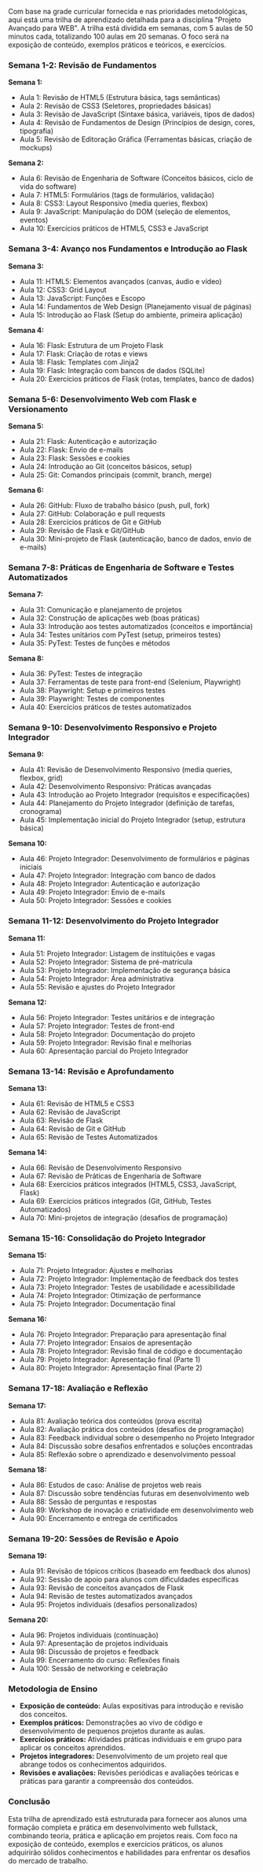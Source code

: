 Com base na grade curricular fornecida e nas prioridades metodológicas, aqui está uma trilha de aprendizado detalhada para a disciplina "Projeto Avançado para WEB". A trilha está dividida em semanas, com 5 aulas de 50 minutos cada, totalizando 100 aulas em 20 semanas. O foco será na exposição de conteúdo, exemplos práticos e teóricos, e exercícios.

### Semana 1-2: Revisão de Fundamentos
**Semana 1:**
- Aula 1: Revisão de HTML5 (Estrutura básica, tags semânticas)
- Aula 2: Revisão de CSS3 (Seletores, propriedades básicas)
- Aula 3: Revisão de JavaScript (Sintaxe básica, variáveis, tipos de dados)
- Aula 4: Revisão de Fundamentos de Design (Princípios de design, cores, tipografia)
- Aula 5: Revisão de Editoração Gráfica (Ferramentas básicas, criação de mockups)

**Semana 2:**
- Aula 6: Revisão de Engenharia de Software (Conceitos básicos, ciclo de vida do software)
- Aula 7: HTML5: Formulários (tags de formulários, validação)
- Aula 8: CSS3: Layout Responsivo (media queries, flexbox)
- Aula 9: JavaScript: Manipulação do DOM (seleção de elementos, eventos)
- Aula 10: Exercícios práticos de HTML5, CSS3 e JavaScript

### Semana 3-4: Avanço nos Fundamentos e Introdução ao Flask
**Semana 3:**
- Aula 11: HTML5: Elementos avançados (canvas, áudio e vídeo)
- Aula 12: CSS3: Grid Layout
- Aula 13: JavaScript: Funções e Escopo
- Aula 14: Fundamentos de Web Design (Planejamento visual de páginas)
- Aula 15: Introdução ao Flask (Setup do ambiente, primeira aplicação)

**Semana 4:**
- Aula 16: Flask: Estrutura de um Projeto Flask
- Aula 17: Flask: Criação de rotas e views
- Aula 18: Flask: Templates com Jinja2
- Aula 19: Flask: Integração com bancos de dados (SQLite)
- Aula 20: Exercícios práticos de Flask (rotas, templates, banco de dados)

### Semana 5-6: Desenvolvimento Web com Flask e Versionamento
**Semana 5:**
- Aula 21: Flask: Autenticação e autorização
- Aula 22: Flask: Envio de e-mails
- Aula 23: Flask: Sessões e cookies
- Aula 24: Introdução ao Git (conceitos básicos, setup)
- Aula 25: Git: Comandos principais (commit, branch, merge)

**Semana 6:**
- Aula 26: GitHub: Fluxo de trabalho básico (push, pull, fork)
- Aula 27: GitHub: Colaboração e pull requests
- Aula 28: Exercícios práticos de Git e GitHub
- Aula 29: Revisão de Flask e Git/GitHub
- Aula 30: Mini-projeto de Flask (autenticação, banco de dados, envio de e-mails)

### Semana 7-8: Práticas de Engenharia de Software e Testes Automatizados
**Semana 7:**
- Aula 31: Comunicação e planejamento de projetos
- Aula 32: Construção de aplicações web (boas práticas)
- Aula 33: Introdução aos testes automatizados (conceitos e importância)
- Aula 34: Testes unitários com PyTest (setup, primeiros testes)
- Aula 35: PyTest: Testes de funções e métodos

**Semana 8:**
- Aula 36: PyTest: Testes de integração
- Aula 37: Ferramentas de teste para front-end (Selenium, Playwright)
- Aula 38: Playwright: Setup e primeiros testes
- Aula 39: Playwright: Testes de componentes
- Aula 40: Exercícios práticos de testes automatizados

### Semana 9-10: Desenvolvimento Responsivo e Projeto Integrador
**Semana 9:**
- Aula 41: Revisão de Desenvolvimento Responsivo (media queries, flexbox, grid)
- Aula 42: Desenvolvimento Responsivo: Práticas avançadas
- Aula 43: Introdução ao Projeto Integrador (requisitos e especificações)
- Aula 44: Planejamento do Projeto Integrador (definição de tarefas, cronograma)
- Aula 45: Implementação inicial do Projeto Integrador (setup, estrutura básica)

**Semana 10:**
- Aula 46: Projeto Integrador: Desenvolvimento de formulários e páginas iniciais
- Aula 47: Projeto Integrador: Integração com banco de dados
- Aula 48: Projeto Integrador: Autenticação e autorização
- Aula 49: Projeto Integrador: Envio de e-mails
- Aula 50: Projeto Integrador: Sessões e cookies

### Semana 11-12: Desenvolvimento do Projeto Integrador
**Semana 11:**
- Aula 51: Projeto Integrador: Listagem de instituições e vagas
- Aula 52: Projeto Integrador: Sistema de pré-matrícula
- Aula 53: Projeto Integrador: Implementação de segurança básica
- Aula 54: Projeto Integrador: Área administrativa
- Aula 55: Revisão e ajustes do Projeto Integrador

**Semana 12:**
- Aula 56: Projeto Integrador: Testes unitários e de integração
- Aula 57: Projeto Integrador: Testes de front-end
- Aula 58: Projeto Integrador: Documentação do projeto
- Aula 59: Projeto Integrador: Revisão final e melhorias
- Aula 60: Apresentação parcial do Projeto Integrador

### Semana 13-14: Revisão e Aprofundamento
**Semana 13:**
- Aula 61: Revisão de HTML5 e CSS3
- Aula 62: Revisão de JavaScript
- Aula 63: Revisão de Flask
- Aula 64: Revisão de Git e GitHub
- Aula 65: Revisão de Testes Automatizados

**Semana 14:**
- Aula 66: Revisão de Desenvolvimento Responsivo
- Aula 67: Revisão de Práticas de Engenharia de Software
- Aula 68: Exercícios práticos integrados (HTML5, CSS3, JavaScript, Flask)
- Aula 69: Exercícios práticos integrados (Git, GitHub, Testes Automatizados)
- Aula 70: Mini-projetos de integração (desafios de programação)

### Semana 15-16: Consolidação do Projeto Integrador
**Semana 15:**
- Aula 71: Projeto Integrador: Ajustes e melhorias
- Aula 72: Projeto Integrador: Implementação de feedback dos testes
- Aula 73: Projeto Integrador: Testes de usabilidade e acessibilidade
- Aula 74: Projeto Integrador: Otimização de performance
- Aula 75: Projeto Integrador: Documentação final

**Semana 16:**
- Aula 76: Projeto Integrador: Preparação para apresentação final
- Aula 77: Projeto Integrador: Ensaios de apresentação
- Aula 78: Projeto Integrador: Revisão final de código e documentação
- Aula 79: Projeto Integrador: Apresentação final (Parte 1)
- Aula 80: Projeto Integrador: Apresentação final (Parte 2)

### Semana 17-18: Avaliação e Reflexão
**Semana 17:**
- Aula 81: Avaliação teórica dos conteúdos (prova escrita)
- Aula 82: Avaliação prática dos conteúdos (desafios de programação)
- Aula 83: Feedback individual sobre o desempenho no Projeto Integrador
- Aula 84: Discussão sobre desafios enfrentados e soluções encontradas
- Aula 85: Reflexão sobre o aprendizado e desenvolvimento pessoal

**Semana 18:**
- Aula 86: Estudos de caso: Análise de projetos web reais
- Aula 87: Discussão sobre tendências futuras em desenvolvimento web
- Aula 88: Sessão de perguntas e respostas
- Aula 89: Workshop de inovação e criatividade em desenvolvimento web
- Aula 90: Encerramento e entrega de certificados

### Semana 19-20: Sessões de Revisão e Apoio
**Semana 19:**
- Aula 91: Revisão de tópicos críticos (baseado em feedback dos alunos)
- Aula 92: Sessão de apoio para alunos com dificuldades específicas
- Aula 93: Revisão de conceitos avançados de Flask
- Aula 94: Revisão de testes automatizados avançados
- Aula 95: Projetos individuais (desafios personalizados)

**Semana 20:**
- Aula 96: Projetos individuais (continuação)
- Aula 97: Apresentação de projetos individuais
- Aula 98: Discussão de projetos e feedback
- Aula 99: Encerramento do curso: Reflexões finais
- Aula 100: Sessão de networking e celebração

### Metodologia de Ensino
- **Exposição de conteúdo:** Aulas expositivas para introdução e revisão dos conceitos.
- **Exemplos práticos:** Demonstrações ao vivo de código e desenvolvimento de pequenos projetos durante as aulas.
- **Exercícios práticos:** Atividades práticas individuais e em grupo para aplicar os conceitos aprendidos.
- **Projetos integradores:** Desenvolvimento de um projeto real que abrange todos os conhecimentos adquiridos.
- **Revisões e avaliações:** Revisões periódicas e avaliações teóricas e práticas para garantir a compreensão dos conteúdos.

### Conclusão
Esta trilha de aprendizado está estruturada para fornecer aos alunos uma formação completa e prática em desenvolvimento web fullstack, combinando teoria, prática e aplicação em projetos reais. Com foco na exposição de conteúdo, exemplos e exercícios práticos, os alunos adquirirão sólidos conhecimentos e habilidades para enfrentar os desafios do mercado de trabalho.